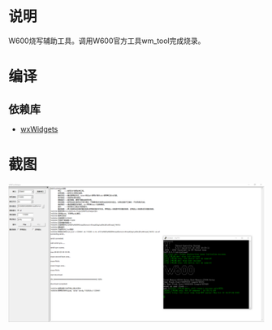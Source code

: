 # 说明

W600烧写辅助工具。调用W600官方工具wm_tool完成烧录。

# 编译

## 依赖库

- [wxWidgets](http://wxwidgets.org/)

# 截图

![screenshot](bin/screenshot.png)